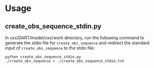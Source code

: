 # Usage

## create_obs_sequence_stdin.py

In xxx/DART/model/xxx/work directory, run the following command to generate the stdin file for `create_obs_sequence` and redirect the standard input of `create_obs_sequence` to the stdin file:

~~~shell
python create_obs_sequence_stdin.py
./create_obs_sequence < ./create_obs_sequence_stdin.txt
~~~